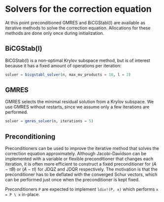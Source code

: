# Solvers for the correction equation

At this point preconditioned GMRES and BiCGStabl(l) are available as iterative methods to solve the correction equation. Allocations for these methods are done only once during initialization.

## BiCGStab(l)

BiCGStab(l) is a non-optimal Krylov subspace method, but is of interest because it has a fixed amount of operations per iteration:

```julia
solver = bicgstabl_solver(n, max_mv_products = 10, l = 2)
```

## GMRES

GMRES selects the minimal residual solution from a Krylov subspace. We use GMRES without restarts, since we assume only a few iterations are performed.

```julia
solver = gmres_solver(n, iterations = 5)
```

## Preconditioning

Preconditioners can be used to improve the iterative method that solves the correction equation approximately. Although Jacobi-Davidson can be implemented with a variable or flexible preconditioner that changes each iteration, it is often more efficient to construct a fixed preconditioner for $(A - \tau B)$ or $(A - \tau I)$ for JDQZ and JDQR respectively. The motivation is that the preconditioner has to be deflated with the converged Schur vectors, which can be performed just once when the preconditioner is kept fixed.

Preconditioners `P` are expected to implement `ldiv!(P, x)` which performs `x = P \ x` in-place.
